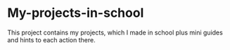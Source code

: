# My-projects-in-school
This project contains my projects, which I made in school plus mini guides and hints to each action there.
